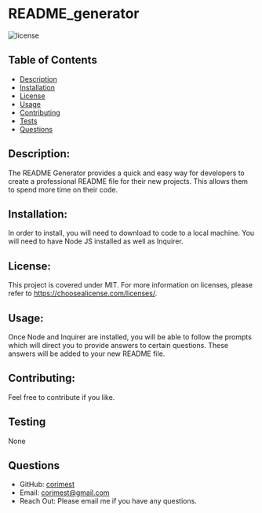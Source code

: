 # README_generator
  ![license](https://img.shields.io/badge/license-MIT-red.svg?style=for-the-badge&logo=appveyor)

  ## Table of Contents
  - [Description](#description)
  - [Installation](#installation)
  - [License](#license)
  - [Usage](#usage)
  - [Contributing](#contributing)
  - [Tests](#tests)
  - [Questions](#questions)

  ## Description: 
  The README Generator provides a quick and easy way for developers to create a professional README file for their new projects. This allows them to spend more time on their code.
  ## Installation:
  In order to install, you will need to download to code to a local machine. You will need to have Node JS installed as well as Inquirer. 
  ## License: 
  This project is covered under MIT.
  For more information on licenses, please refer to https://choosealicense.com/licenses/.
  ## Usage: 
  Once Node and Inquirer are installed, you will be able to follow the prompts which will direct you to provide answers to certain questions. These answers will be added to your new README file. 
  ## Contributing: 
  Feel free to contribute if you like. 
  ## Testing
  None
  ## Questions
  - GitHub: [corimest](https://github.com/corimest)
  - Email: [corimest@gmail.com](mailto:user@example.com)
  - Reach Out: Please email me if you have any questions. 
